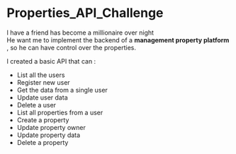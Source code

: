 # Properties_API_Challenge
<p> 
I have a friend has become a millionaire over night <br/>
He want me to implement the backend of a <b> management property platform </b>, so he can have control over the properties.
</p>
<p>
I created a basic API that can :<br/>
<ul>
  <li> List all the users </li>
  <li> Register new user </li>
  <li> Get the data from a single user </li>
  <li> Update user data </li>
  <li> Delete a user </li>
  <li> List all properties from a user </li>
  <li> Create a property </li>
  <li> Update property owner </li>
  <li> Update property data </li>
  <li> Delete a property </li>
</ul>
